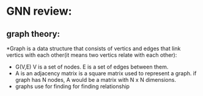 
# GNN review:

## graph theory:
*Graph is a data structure that consists of vertics and edges that link vertics with each other(it means two vertics relate with each other):
* G(V,E)   V is a set of nodes. E is a set of edges between them.
* A is an adjacency matrix is a square matrix used to represent a  graph. if graph has N nodes, A would be a matrix with N x N dimensions.
* graphs use for finding for finding relationship 

